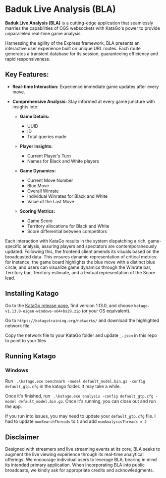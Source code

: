 # Baduk Live Analysis (BLA)

**Baduk Live Analysis (BLA)** is a cutting-edge application that seamlessly marries the capabilities of OGS websockets with KataGo's power to provide unparalleled real-time game analysis.

Harnessing the agility of the Express framework, BLA presents an interactive user experience built on unique URL routes. Each route generates a transient database for its session, guaranteeing efficiency and rapid responsiveness.

## Key Features:

- **Real-time Interaction:** Experience immediate game updates after every move.

- **Comprehensive Analysis:** Stay informed at every game juncture with insights into:
   
  - **Game Details:** 
    - UUID
    - ID
    - Total queries made

  - **Player Insights:** 
    - Current Player's Turn
    - Names for Black and White players

  - **Game Dynamics:** 
    - Current Move Number
    - Blue Move
    - Overall Winrate
    - Individual Winrates for Black and White
    - Value of the Last Move

  - **Scoring Metrics:** 
    - Game Score
    - Territory allocations for Black and White
    - Score differential between competitors

Each interaction with KataGo results in the system dispatching a rich, game-specific analysis, assuring players and spectators are contemporaneously updated. Following this, the frontend client amends its visuals based on the broadcasted data. This ensures dynamic representation of critical metrics: for instance, the game board highlights the blue move with a distinct blue circle, and users can visualize game dynamics through the Winrate bar, Territory bar, Territory estimate, and a textual representation of the Score lead.

## Installing Katago
Go to the [KataGo release page](https://github.com/lightvector/KataGo/releases), find version 1.13.0, and choose `katago-v1.13.0-eigen-windows-x64+bs29.zip` (or your OS equivalent).

Go to `https://katagotraining.org/networks/` and download the highlighted network file. 

Copy the network file to your KataGo folder and update `_.json` in this repo to point to your files

## Running Katago
### Windows
Run ` .\katago.exe benchmark -model default_model.bin.gz -config default_gtp.cfg` in the katago folder. It may take a while.

Once it's finished, run ` .\katago.exe analysis -config default_gtp.cfg -model default_model.bin.gz`. Once it's running, you can close out and run the app.

If you run into issues, you may need to update your `default_gtp.cfg` file. I had to update `numSearchThreads` to `1` and add `numAnalysisThreads = 2`

## Disclaimer

Designed with streamers and live streaming events at its core, BLA seeks to augment the live viewing experience through its real-time analytical offerings. We encourage individual users to leverage BLA, bearing in mind its intended primary application. When incorporating BLA into public broadcasts, we kindly ask for appropriate credits and acknowledgments.
